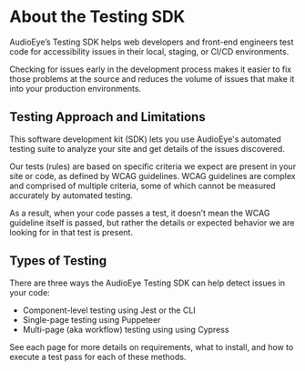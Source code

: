 # About the Testing SDK

AudioEye’s Testing SDK helps web developers and front-end engineers test code for accessibility issues in their local, staging, or CI/CD environments. 

Checking for issues early in the development process makes it easier to fix those problems at the source and reduces the volume of issues that make it into your production environments.

## Testing Approach and Limitations

This software development kit (SDK) lets you use AudioEye's automated testing suite to analyze your site and get details of the issues discovered. 

Our tests (rules) are based on specific criteria we expect are present in your site or code, as defined by WCAG guidelines. WCAG guidelines are complex and comprised of multiple criteria, some of which cannot be measured accurately by automated testing. 

As a result, when your code passes a test, it doesn’t mean the WCAG guideline itself is passed, but rather the details or expected behavior we are looking for in that test is present.

## Types of Testing

There are three ways the AudioEye Testing SDK can help detect issues in your code:

- Component-level testing using Jest or the CLI
- Single-page testing using Puppeteer
- Multi-page (aka workflow) testing using using Cypress

See each page for more details on requirements, what to install, and how to execute a test pass for each of these methods.
